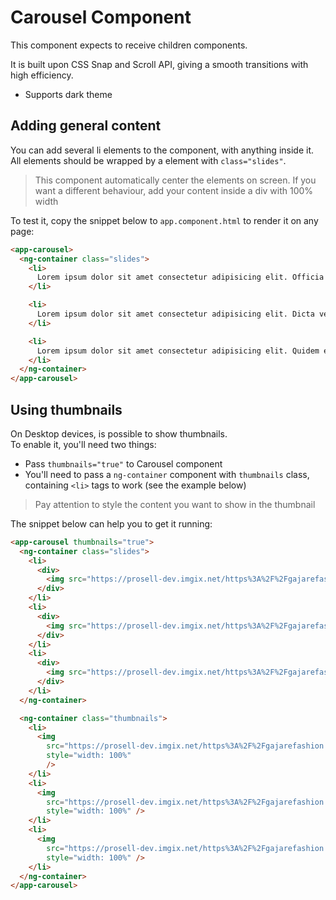 # Carousel Component

This component expects to receive children components.

It is built upon CSS Snap and Scroll API, giving a smooth transitions with high efficiency.
* Supports dark theme

## Adding general content

You can add several li elements to the component, with anything inside it.  
All elements should be wrapped by a element with `class="slides"`.  

> This component automatically center the elements on screen. If you want a different behaviour, add your content inside a div with 100% width

To test it, copy the snippet below to `app.component.html` to render it on any page:

```html
<app-carousel>
  <ng-container class="slides">
    <li>
      Lorem ipsum dolor sit amet consectetur adipisicing elit. Officia quas ipsam quo rem tenetur non nihil inventore iure? Quas, ipsa?
    </li>

    <li>
      Lorem ipsum dolor sit amet consectetur adipisicing elit. Dicta vero accusantium harum autem. Iusto vitae fugit iure eaque a id?
    </li>

    <li>
      Lorem ipsum dolor sit amet consectetur adipisicing elit. Quidem et architecto iste vel beatae atque provident accusantium sunt aliquam reprehenderit.
    </li>
  </ng-container>
</app-carousel>
```

## Using thumbnails

On Desktop devices, is possible to show thumbnails.  
To enable it, you'll need two things:

* Pass `thumbnails="true"` to Carousel component
* You'll need to pass a `ng-container` component with `thumbnails` class, containing `<li>` tags to work (see the example below)

> Pay attention to style the content you want to show in the thumbnail

The snippet below can help you to get it running:

```html
<app-carousel thumbnails="true">
  <ng-container class="slides">
    <li>
      <div>
        <img src="https://prosell-dev.imgix.net/https%3A%2F%2Fgajarefashion.com%2Fwp-content%2Fuploads%2F2019%2F12%2Fshs-dsn-as-w-n-76-1.jpg?ixlib=java-2.3.1&w=480&s=f86dfbfca4bed91de08bf571d33f5ef3" />
      </div>
    </li>
    <li>
      <div>
        <img src="https://prosell-dev.imgix.net/https%3A%2F%2Fgajarefashion.com%2Fwp-content%2Fuploads%2F2019%2F12%2Fshs-dsn-as-w-n-76.jpg?ixlib=java-2.3.1&w=480&s=3716f9832e3506a2dc2da17d90580c6d" />
      </div>
    </li>
    <li>
      <div>
        <img src="https://prosell-dev.imgix.net/https%3A%2F%2Fgajarefashion.com%2Fwp-content%2Fuploads%2F2019%2F12%2Fshs-dsn-as-w-n-76a.jpg?ixlib=java-2.3.1&w=480&s=c60f8b3f1b79be522315bb56a4187036" />
      </div>
    </li>
  </ng-container>

  <ng-container class="thumbnails">
    <li>
      <img
        src="https://prosell-dev.imgix.net/https%3A%2F%2Fgajarefashion.com%2Fwp-content%2Fuploads%2F2019%2F12%2Fshs-dsn-as-w-n-76-1.jpg?ixlib=java-2.3.1&w=480&s=f86dfbfca4bed91de08bf571d33f5ef3"
        style="width: 100%"
        />
    </li>
    <li>
      <img
        src="https://prosell-dev.imgix.net/https%3A%2F%2Fgajarefashion.com%2Fwp-content%2Fuploads%2F2019%2F12%2Fshs-dsn-as-w-n-76.jpg?ixlib=java-2.3.1&w=480&s=3716f9832e3506a2dc2da17d90580c6d"
        style="width: 100%" />
    </li>
    <li>
      <img
        src="https://prosell-dev.imgix.net/https%3A%2F%2Fgajarefashion.com%2Fwp-content%2Fuploads%2F2019%2F12%2Fshs-dsn-as-w-n-76a.jpg?ixlib=java-2.3.1&w=480&s=c60f8b3f1b79be522315bb56a4187036"
        style="width: 100%" />
    </li>
  </ng-container>
</app-carousel>
```
